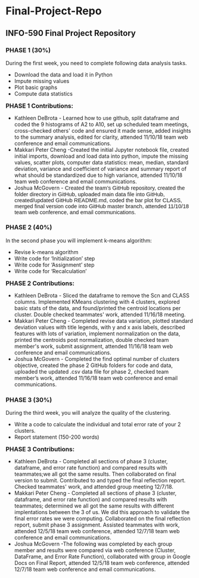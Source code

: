 # Final-Project-Repo
<h2><strong>INFO-590 Final Project Repository</strong></h2>
<h3>PHASE 1 (30%)</h3>
<p>During the first week, you need to complete following data analysis tasks.</p>
<ul>
<li style="tab-stops: list .5in;">Download the data and load it in Python</li>
<li style="tab-stops: list .5in;">Impute missing values</li>
<li style="tab-stops: list .5in;">Plot basic graphs</li>
<li style="tab-stops: list .5in;">Compute data statistics</li>
</ul>
<p><strong><span style="font-size: 12pt;">PHASE 1 Contributions:</span></strong></p>
<ul>
<li>Kathleen DeBrota - Learned how to use github, split dataframe and coded the 9 histograms of A2 to A10, set up scheduled team meetings, cross-checked others' code and ensured it made sense, added insights to the summary analysis, edited for clarity, attended 11/10/18 team web conference and email communications.</li>
<li>Makkari Peter Cheng -Created the initial Jupyter notebook file, created initial imports, download and load data into python, impute the missing values, scatter plots, computer data statistics: mean, median, standard deviation, variance and coefficient of variance and  summary report of what should be standardized due to high variance, attended 11/10/18 team web conference and email communications.</li>
<li>Joshua McGovern - <span style="font-size: 11.0pt; line-height: 107%; font-family: 'Calibri',sans-serif;">Created the team&rsquo;s GitHub repository, created the folder directory in GitHub, uploaded main data file into GitHub, created/updated GitHub README.md, coded the bar plot for CLASS, merged final version code into GitHub master branch, attended 11/10/18 team web conference, and email communications.</span></li>
</ul>
<h3>PHASE 2 (40%)</h3>
<p>In the second phase you will implement k-means algorithm:</p>
<ul>
<li style="tab-stops: list .5in;">Revise k-means algorithm</li>
<li style="tab-stops: list .5in;">Write code for &lsquo;Initialization&rsquo; step</li>
<li style="tab-stops: list .5in;">Write code for &lsquo;Assignment&rsquo; step</li>
<li style="tab-stops: list .5in;">Write code for &lsquo;Recalculation&rsquo;</li>
</ul>
<p><strong><span style="font-size: 12pt;">PHASE 2 Contributions:</span></strong></p>
<ul>
<li>Kathleen DeBrota - Sliced the dataframe to remove the Scn and CLASS columns. Implemented KMeans clustering with 4 clusters, explored basic stats of the data, and found/printed the centroid locations per cluster. Double checked teammates' work, attended 11/16/18 meeting. </li>
<li>Makkari Peter Cheng - Completed revise data variation, plotted standard deviation values with title legends, with y and x axis labels, described features with lots of variation, implement normalization on the data, printed the centroids post normalization, double checked team member's work, submit assignment, attended 11/16/18 team web conference and email communications.</li>
<li>Joshua McGovern - Completed the find optimal number of clusters objective, created the phase 2 GitHub folders for code and data, uploaded the updated .csv data file for phase 2, checked team member’s work, attended 11/16/18 team web conference and email communications.</li>
</ul>
<h3>PHASE 3 (30%)</h3>
<p>During the third week, you will analyze the quality of the clustering.</p>
<ul>
<li style="tab-stops: list .5in;">Write a code to calculate the individual and total error rate of your 2 clusters.</li>
<li style="tab-stops: list .5in;">Report statement (150-200 words)</li>
</ul>
<p><strong><span style="font-size: 12pt;">PHASE 3 Contributions:</span></strong></p>
<ul>
<li>Kathleen DeBrota - Completed all sections of phase 3 (cluster, dataframe, and error rate function) and compared results with teammates;we all got the same results. Then collaborated on final version to submit. Contributed to and typed the final reflection report. Checked teammates' work, and attended group meeting 12/7/18. </li>
<li>Makkari Peter Cheng - Completed all sections of phase 3 (cluster, dataframe, and error rate function) and compared results with teammates; determined we all got the same results with different implentations between the 3 of us. We did this approach to validate the final error rates we were computing. Collaborated on the final reflection report, submit phase 3 assignment. Assisted teammates with work, attended 12/5/18 team web conference, attended 12/7/18 team web conference and email communications. </li>
<li>Joshua McGovern -The following was completed by each group member and results were compared via web conference (Cluster, DataFrame, and Error Rate Function), collaborated with group in Google Docs on Final Report, attended 12/5/18 team web conference, attended 12/7/18 team web conference and email communications.</li>
</ul>
